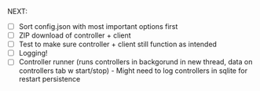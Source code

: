 NEXT:

 - [ ] Sort config.json with most important options first
 - [ ] ZIP download of controller + client
 - [ ] Test to make sure controller + client still function as intended
 - [ ] Logging!
 - [ ] Controller runner (runs controllers in backgorund in new thread, data on controllers tab w start/stop)
        - Might need to log controllers in sqlite for restart persistence